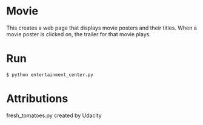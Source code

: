 # Movie
This creates a web page that displays movie posters and their titles. When a movie poster is clicked on, the trailer for that movie plays.

# Run
`$ python entertainment_center.py`

# Attributions
fresh_tomatoes.py created by Udacity

